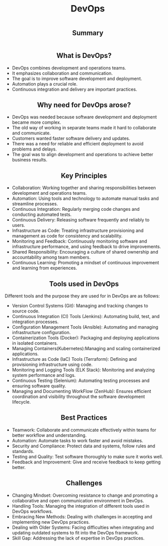 <div id="user-content-toc" align="center">
  <ul>
    <summary ><h1 style="display: inline-block;">DevOps</h1><br>
      <h2 style="display: inline-block;">Summary</h2></summary>
  </ul>
</div>
<h2 align="center">What is DevOps?</h2>

- DevOps combines development and operations teams.
- It emphasizes collaboration and communication.
- The goal is to improve software development and deployment.
- Automation plays a crucial role.
- Continuous integration and delivery are important practices.
<h2 align="center">Why need for DevOps arose?</h2>

- DevOps was needed because software development and deployment became more complex.
- The old way of working in separate teams made it hard to collaborate and communicate.
- Customers wanted faster software delivery and updates.
- There was a need for reliable and efficient deployment to avoid problems and delays.
- The goal was to align development and operations to achieve better business results.
  
<h2 align="center">Key Principles</h2>

- Collaboration: Working together and sharing responsibilities between development and operations teams.
- Automation: Using tools and technology to automate manual tasks and streamline processes.
- Continuous Integration: Regularly merging code changes and conducting automated tests.
- Continuous Delivery: Releasing software frequently and reliably to users.
- Infrastructure as Code: Treating infrastructure provisioning and management as code for consistency and scalability.
- Monitoring and Feedback: Continuously monitoring software and infrastructure performance, and using feedback to drive improvements.
- Shared Responsibility: Encouraging a culture of shared ownership and accountability among team members.
- Continuous Learning: Promoting a mindset of continuous improvement and learning from experiences.
  
<h2 align="center">Tools used in DevOps</h2>
Different tools and the purpose they are used for in DevOps are as follows:

- Version Control Systems (Git): Managing and tracking changes to source code.
- Continuous Integration (CI) Tools (Jenkins): Automating build, test, and integration processes.
- Configuration Management Tools (Ansible): Automating and managing infrastructure configuration.
- Containerization Tools (Docker): Packaging and deploying applications in isolated containers.
- Managing Containers(Kubernetes):Managing and scaling containerized applications.
- Infrastructure as Code (IaC) Tools (Terraform): Defining and provisioning infrastructure using code.
- Monitoring and Logging Tools (ELK Stack): Monitoring and analyzing system performance and logs.
- Continuous Testing (Selenium): Automating testing processes and ensuring software quality.
- Managing and Documenting WorkFlow (ZenHub): Ensures efficient coordination and visibility throughout the software development lifecycle.


<h2 align="center">Best Practices</h2>

- Teamwork: Collaborate and communicate effectively within teams for better workflow and understanding.
- Automation: Automate tasks to work faster and avoid mistakes.
- Security and Compliance: Protect data and systems, follow rules and standards.
- Testing and Quality: Test software thoroughly to make sure it works well.
- Feedback and Improvement: Give and receive feedback to keep getting better.

  
<h2 align="center">Challenges</h2>

- Changing Mindset: Overcoming resistance to change and promoting a collaborative and open communication environment in DevOps.
- Handling Tools: Managing the integration of different tools used in DevOps workflows.
- Embracing New Methods: Dealing with challenges in accepting and implementing new DevOps practices.
- Dealing with Older Systems: Facing difficulties when integrating and updating outdated systems to fit into the DevOps framework.
- Skill Gap: Addressing the lack of expertise in DevOps practices.


